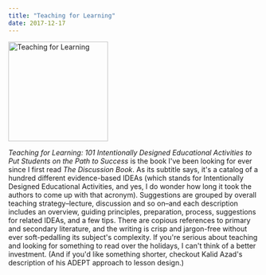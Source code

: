 ```yaml
---
title: "Teaching for Learning"
date: 2017-12-17
---
```


<img src="@root/files/2017/12/teaching-for-learning.jpg" alt="Teaching for Learning" width="200px" class="centered">

*Teaching for Learning: 101 Intentionally Designed Educational Activities to Put Students on the Path to Success*
is the book I've been looking for ever since I first read
*The Discussion Book*.
As its subtitle says,
it's a catalog of a hundred different evidence-based IDEAs
(which stands for Intentionally Designed Educational Activities,
and yes,
I do wonder how long it took the authors to come up with that acronym).
Suggestions are grouped by overall teaching strategy–lecture, discussion and so on–and
each description includes an overview, guiding principles, preparation, process,
suggestions for related IDEAs,
and a few tips.
There are copious references to primary and secondary literature,
and the writing is crisp and jargon-free without ever soft-pedalling its subject's complexity.
If you're serious about teaching and looking for something to read over the holidays,
I can't think of a better investment.
(And if you'd like something shorter,
checkout Kalid Azad's description of his ADEPT approach to lesson design.)
